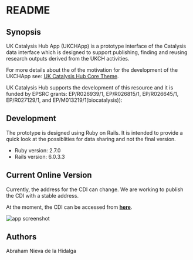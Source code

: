 # README

## Synopsis

UK Catalysis Hub App (UKCHApp) is a prototype interface of the Catalysis data
interface which is designed to support publishing, finding and reusing research
outputs derived from the UKCH activities.

For more details about the of the motivation for the development of the UKCHApp
see: [UK Catalysis Hub Core Theme](https://ukcatalysishub.co.uk/core/).

UK Catalysis Hub supports the development of this resource and it is funded by
EPSRC grants:  EP/R026939/1, EP/R026815/1, EP/R026645/1, EP/R027129/1,
and EP/M013219/1(biocatalysis)):

## Development
The prototype is designed using Ruby on Rails. It is intended to provide a
quick look at the possiblities for data sharing and not the final version.

* Ruby version: 2.7.0
* Rails version: 6.0.3.3

## Current Online Version
Currently, the address for the CDI can change. We are working to publish the CDI 
with a stable address. 

At the moment, the CDI can be accessed from **[here](http://188.166.149.246/)**.


![app screenshot](https://github.com/scman1/ukcathubapp/blob/master/previews/proto_app2020b.png)

## Authors

Abraham Nieva de la Hidalga
